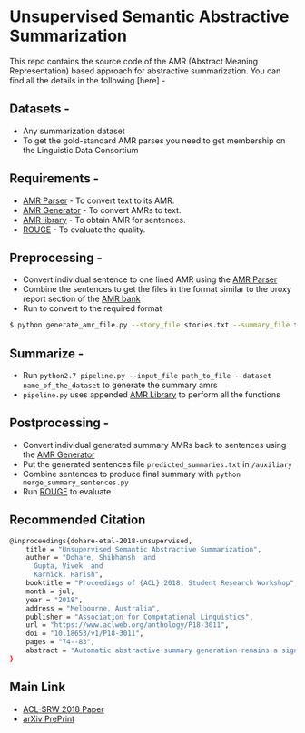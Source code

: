 # Unsupervised Semantic Abstractive Summarization

This repo contains the source code of the AMR (Abstract Meaning Representation) based approach for abstractive summarization. You can find all the details in the following [here] - 

## Datasets - 
* Any summarization dataset
* To get the gold-standard AMR parses you need to get membership on the Linguistic Data Consortium

## Requirements -
* [AMR Parser](https://github.com/RikVN/AMR) - To convert text to its AMR.
* [AMR Generator](https://github.com/sinantie/NeuralAmr) - To convert AMRs to text.
* [AMR library](https://github.com/shibhansh/amr_library) - To obtain AMR for sentences.
* [ROUGE](https://www.aclweb.org/anthology/W04-1013.pdf) - To evaluate the quality.

## Preprocessing - 
* Convert individual sentence to one lined AMR using the [AMR Parser](https://github.com/RikVN/AMR)
* Combine the sentences to get the files in the format similar to the proxy report section of the [AMR bank](https://github.com/shibhansh/amr_library)
* Run to convert to the required format
```sh
$ python generate_amr_file.py --story_file stories.txt --summary_file target_summaries.txt
```

## Summarize -
* Run `python2.7 pipeline.py --input_file path_to_file --dataset name_of_the_dataset` to generate the summary amrs
* `pipeline.py` uses appended [AMR Library](https://github.com/shibhansh/amr_library) to perform all the functions

## Postprocessing - 
* Convert individual generated summary AMRs back to sentences using the [AMR Generator](https://github.com/sinantie/NeuralAmr)
* Put the generated sentences file `predicted_summaries.txt` in `/auxiliary` 
* Combine sentences to produce final summary with `python merge_summary_sentences.py`
* Run [ROUGE](https://www.aclweb.org/anthology/W04-1013.pdf) to evaluate

## Recommended Citation
```sh
@inproceedings{dohare-etal-2018-unsupervised,
    title = "Unsupervised Semantic Abstractive Summarization",
    author = "Dohare, Shibhansh  and
      Gupta, Vivek  and
      Karnick, Harish",
    booktitle = "Proceedings of {ACL} 2018, Student Research Workshop",
    month = jul,
    year = "2018",
    address = "Melbourne, Australia",
    publisher = "Association for Computational Linguistics",
    url = "https://www.aclweb.org/anthology/P18-3011",
    doi = "10.18653/v1/P18-3011",
    pages = "74--83",
    abstract = "Automatic abstractive summary generation remains a significant open problem for natural language processing. In this work, we develop a novel pipeline for Semantic Abstractive Summarization (SAS). SAS, as introduced by Liu et. al. (2015) first generates an AMR graph of an input story, through which it extracts a summary graph and finally, creates summary sentences from this summary graph. Compared to earlier approaches, we develop a more comprehensive method to generate the story AMR graph using state-of-the-art co-reference resolution and Meta Nodes. Which we then use in a novel unsupervised algorithm based on how humans summarize a piece of text to extract the summary sub-graph. Our algorithm outperforms the state of the art SAS method by 1.7{\%} F1 score in node prediction.",
}
```

## Main Link
* [ACL-SRW 2018 Paper](https://www.aclweb.org/anthology/P18-3011.pdf)
* [arXiv PrePrint](https://arxiv.org/pdf/1706.01678.pdf)
